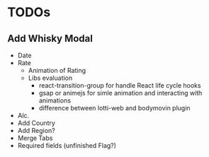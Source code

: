 # TODOs

## Add Whisky Modal
- Date
- Rate
  - Animation of Rating
  - Libs evaluation
    - react-transition-group for handle React life cycle hooks
    - gsap or animejs for simle animation and interacting with animations
    - difference between lotti-web and bodymovin plugin
- Alc.
- Add Country
- Add Region?
- Merge Tabs
- Required fields (unfinished Flag?)